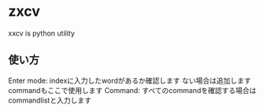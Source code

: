 # zxcv
xxcv is python utility

## 使い方
Enter mode: indexに入力したwordがあるか確認します ない場合は追加します commandもここで使用します
Command: すべてのcommandを確認する場合はcommandlistと入力します
